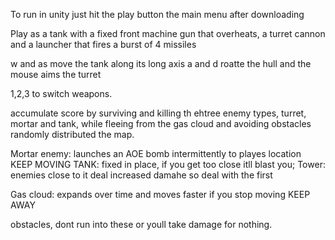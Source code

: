 To run in unity just hit the play button the main menu after downloading

Play as a tank with a fixed front machine gun that overheats, a turret cannon and a launcher that fires a burst of 4 missiles

w and as move the tank along its long axis 
a and d roatte the hull and the mouse aims the turret

1,2,3 to switch weapons.

accumulate score by surviving and killing th ehtree enemy types, turret, mortar and tank, while fleeing from the gas cloud and avoiding obstacles randomly distributed the map.

Mortar enemy: launches an AOE bomb intermittently to playes location KEEP MOVING
TANK: fixed in place, if you get too close itll blast you;
Tower:
enemies close to it deal increased damahe so deal with the first

Gas cloud: expands over time and moves faster if you stop moving KEEP AWAY

obstacles, dont run into these or youll take damage for nothing.
